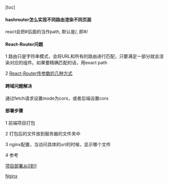 [toc]

#### hashrouter怎么实现不同路由渲染不同页面

react会把#后面的当作path, 默认是/, 即#/

#### React-Router问题

1 路由只是字符串模式，会将URL和所有的路由进行匹配，只要满足一部分就会渲染对应的组件。如果要精确匹配的话，用exact path

2 [React-Router传参数的几种方式](https://juejin.cn/post/6993305153533149221)

#### 跨域问题解决

通过fetch请求设置mode为cors，或者后端设置cors

#### 部署步骤

1 前端项目打包

2 打包后的文件放到服务器的文件夹中

3 nginx配置，当访问具体的url的时候，显示哪个文件

4 参考

[项目部署从0到1](https://blog.csdn.net/Charissa2017/article/details/105886521)

[Nginx](https://www.cnblogs.com/ysocean/p/9392908.html)

